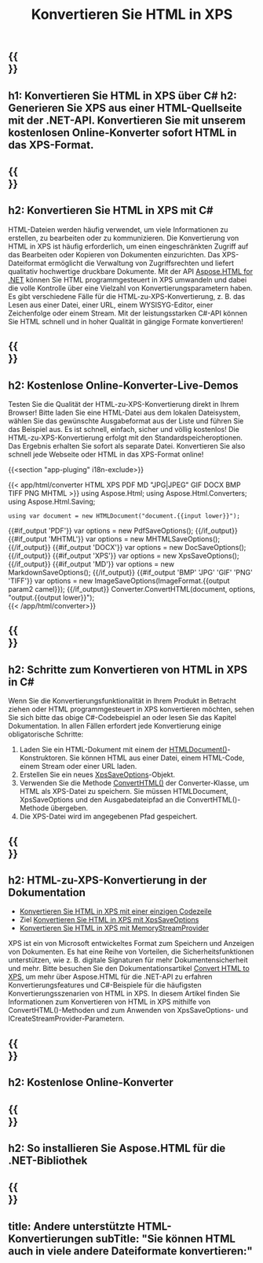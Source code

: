 ﻿---
translation: true
template: /templates/_template-conversion-child.md
title: Konvertieren Sie HTML in XPS
description: Konvertieren Sie HTML in XSP mit C#. HTML-Seite als XPS-Bild in C#-Code speichern. Probieren Sie den Online-HTML-zu-XPS-Konverter kostenlos aus!
url: /net/conversion/html-to-xps/
family: html
platformtag: net
feature: conversion
informat: HTML
outformat: XPS
otherformats: PDF DOCX GIF JPEG PNG TIFF BMP XHTML MHTML MD
---

{{<section banner>}}
---
h1: Konvertieren Sie HTML in XPS über C#
h2: Generieren Sie XPS aus einer HTML-Quellseite mit der .NET-API. Konvertieren Sie mit unserem kostenlosen Online-Konverter sofort HTML in das XPS-Format.
---

{{<section overview>}}
---
h2: Konvertieren Sie HTML in XPS mit C#
---

HTML-Dateien werden häufig verwendet, um viele Informationen zu erstellen, zu bearbeiten oder zu kommunizieren. Die Konvertierung von HTML in XPS ist häufig erforderlich, um einen eingeschränkten Zugriff auf das Bearbeiten oder Kopieren von Dokumenten einzurichten. Das XPS-Dateiformat ermöglicht die Verwaltung von Zugriffsrechten und liefert qualitativ hochwertige druckbare Dokumente. Mit der API [Aspose.HTML for .NET](https://products.aspose.com/html/net/) können Sie HTML programmgesteuert in XPS umwandeln und dabei die volle Kontrolle über eine Vielzahl von Konvertierungsparametern haben. Es gibt verschiedene Fälle für die HTML-zu-XPS-Konvertierung, z. B. das Lesen aus einer Datei, einer URL, einem WYSISYG-Editor, einer Zeichenfolge oder einem Stream. Mit der leistungsstarken C#-API können Sie HTML schnell und in hoher Qualität in gängige Formate konvertieren!

{{<section demos>}}
---
h2: Kostenlose Online-Konverter-Live-Demos
---

Testen Sie die Qualität der HTML-zu-XPS-Konvertierung direkt in Ihrem Browser! Bitte laden Sie eine HTML-Datei aus dem lokalen Dateisystem, wählen Sie das gewünschte Ausgabeformat aus der Liste und führen Sie das Beispiel aus. Es ist schnell, einfach, sicher und völlig kostenlos! Die HTML-zu-XPS-Konvertierung erfolgt mit den Standardspeicheroptionen. Das Ergebnis erhalten Sie sofort als separate Datei. Konvertieren Sie also schnell jede Webseite oder HTML in das XPS-Format online!

{{<section "app-pluging" i18n-exclude>}}

{{< app/html/converter HTML  XPS PDF MD "JPG|JPEG" GIF DOCX BMP TIFF PNG MHTML >}}
using Aspose.Html;
using Aspose.Html.Converters;
using Aspose.Html.Saving;

    using var document = new HTMLDocument("document.{{input lower}}");
{{#if_output 'PDF'}}
    var options = new PdfSaveOptions();
{{/if_output}}
{{#if_output 'MHTML'}}
    var options = new MHTMLSaveOptions();
{{/if_output}}
{{#if_output 'DOCX'}}
    var options = new DocSaveOptions();
{{/if_output}}
{{#if_output 'XPS'}}
    var options = new XpsSaveOptions();
{{/if_output}}
{{#if_output 'MD'}}
    var options = new MarkdownSaveOptions();
{{/if_output}}
{{#if_output 'BMP' 'JPG' 'GIF' 'PNG' 'TIFF'}}
    var options = new ImageSaveOptions(ImageFormat.{{output param2 camel}});
{{/if_output}}
    Converter.ConvertHTML(document, options, "output.{{output lower}}");   
{{< /app/html/converter>}} 


{{<section steps>}}
---
h2: Schritte zum Konvertieren von HTML in XPS in C#
---

Wenn Sie die Konvertierungsfunktionalität in Ihrem Produkt in Betracht ziehen oder HTML programmgesteuert in XPS konvertieren möchten, sehen Sie sich bitte das obige C#-Codebeispiel an oder lesen Sie das Kapitel Dokumentation. In allen Fällen erfordert jede Konvertierung einige obligatorische Schritte:
1. Laden Sie ein HTML-Dokument mit einem der [HTMLDocument()](https://reference.aspose.com/html/net/aspose.html/htmldocument/)-Konstruktoren. Sie können HTML aus einer Datei, einem HTML-Code, einem Stream oder einer URL laden.
1. Erstellen Sie ein neues [XpsSaveOptions](https://reference.aspose.com/html/net/aspose.html.saving/xpssaveoptions/)-Objekt.
1. Verwenden Sie die Methode [ConvertHTML()](https://reference.aspose.com/html/net/aspose.html.converters/converter/converthtml/) der Converter-Klasse, um HTML als XPS-Datei zu speichern. Sie müssen HTMLDocument, XpsSaveOptions und den Ausgabedateipfad an die ConvertHTML()-Methode übergeben.
1. Die XPS-Datei wird im angegebenen Pfad gespeichert.

{{<section documentation>}}
---
h2: HTML-zu-XPS-Konvertierung in der Dokumentation
---

  - <a href="https://docs.aspose.com/html/net/converting-between-formats/html-to-xps/#html-to-xps-by-a-single-line-of-code " target="_blank">Konvertieren Sie HTML in XPS mit einer einzigen Codezeile</a>
  - Ziel <a href="https://docs.aspose.com/html/net/converting-between-formats/html-to-xps/#convert-html-to-xps-in-c-using-xpssaveoptions" target="_blank">Konvertieren Sie HTML in XPS mit XpsSaveOptions</a>
  - <a href="https://docs.aspose.com/html/net/converting-between-formats/html-to-xps/#output-stream-providers" target="_blank">Konvertieren Sie HTML in XPS mit MemoryStreamProvider</a>

XPS ist ein von Microsoft entwickeltes Format zum Speichern und Anzeigen von Dokumenten. Es hat eine Reihe von Vorteilen, die Sicherheitsfunktionen unterstützen, wie z. B. digitale Signaturen für mehr Dokumentensicherheit und mehr. Bitte besuchen Sie den Dokumentationsartikel [Convert HTML to XPS,](https://docs.aspose.com/html/net/converting-between-formats/html-to-xps/) um mehr über Aspose.HTML für die .NET-API zu erfahren Konvertierungsfeatures und C#-Beispiele für die häufigsten Konvertierungsszenarien von HTML in XPS. In diesem Artikel finden Sie Informationen zum Konvertieren von HTML in XPS mithilfe von ConvertHTML()-Methoden und zum Anwenden von XpsSaveOptions- und ICreateStreamProvider-Parametern.

{{<section online-converters>}}
---
h2: Kostenlose Online-Konverter
---

{{<section get-started>}}
---
h2: So installieren Sie Aspose.HTML für die .NET-Bibliothek
---

{{<section other-conversions>}}
---
title: Andere unterstützte HTML-Konvertierungen
subTitle: "Sie können HTML auch in viele andere Dateiformate konvertieren:"
---
